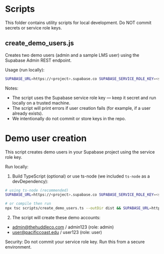 # Scripts

This folder contains utility scripts for local development. Do NOT commit secrets or service role keys.

## create_demo_users.js

Creates two demo users (admin and a sample LMS user) using the Supabase Admin REST endpoint.

Usage (run locally):

```bash
SUPABASE_URL=https://<project>.supabase.co SUPABASE_SERVICE_ROLE_KEY=<service-role-key> node scripts/create_demo_users.js
```

Notes:
- The script uses the Supabase service role key — keep it secret and run locally on a trusted machine.
- The script will print errors if user creation fails (for example, if a user already exists).
- We intentionally do not commit or store keys in the repo.
# Demo user creation

This script creates demo users in your Supabase project using the service role key.

Run locally:

1. Build TypeScript (optional) or use ts-node (we included `ts-node` as a devDependency):

```bash
# using ts-node (recommended)
SUPABASE_URL=https://<project>.supabase.co SUPABASE_SERVICE_ROLE_KEY=<service-role-key> npm run create-demo-users

# or compile then run
npx tsc scripts/create_demo_users.ts --outDir dist && SUPABASE_URL=https://<project>.supabase.co SUPABASE_SERVICE_ROLE_KEY=<service-role-key> node ./dist/scripts/create_demo_users.js
```

2. The script will create these demo accounts:
- admin@thehuddleco.com / admin123 (role: admin)
- user@pacificcoast.edu / user123 (role: user)

Security: Do not commit your service role key. Run this from a secure environment.
